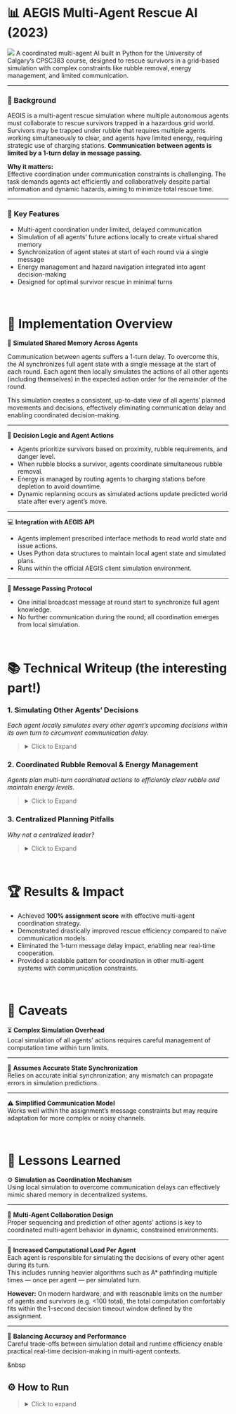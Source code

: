 # 📊 AEGIS Multi-Agent Rescue AI (2023)
![](writeup-assets/AEGIS_Simulation.gif)
A coordinated multi-agent AI built in Python for the University of Calgary’s CPSC383 course, designed to rescue survivors in a grid-based simulation with complex constraints like rubble removal, energy management, and limited communication.

---

### 🔧 Background
AEGIS is a multi-agent rescue simulation where multiple autonomous agents must collaborate to rescue survivors trapped in a hazardous grid world. Survivors may be trapped under rubble that requires multiple agents working simultaneously to clear, and agents have limited energy, requiring strategic use of charging stations. **Communication between agents is limited by a 1-turn delay in message passing.**

**Why it matters:**  
Effective coordination under communication constraints is challenging. The task demands agents act efficiently and collaboratively despite partial information and dynamic hazards, aiming to minimize total rescue time. 

---

### 🎯 Key Features  
- Multi-agent coordination under limited, delayed communication  
- Simulation of all agents’ future actions locally to create virtual shared memory  
- Synchronization of agent states at start of each round via a single message  
- Energy management and hazard navigation integrated into agent decision-making  
- Designed for optimal survivor rescue in minimal turns

&nbsp;
# 🧠 Implementation Overview
🤖 **Simulated Shared Memory Across Agents**

Communication between agents suffers a 1-turn delay. To overcome this, the AI synchronizes full agent state with a single message at the start of each round. Each agent then locally simulates the actions of all other agents (including themselves) in the expected action order for the remainder of the round.

This simulation creates a consistent, up-to-date view of all agents’ planned movements and decisions, effectively eliminating communication delay and enabling coordinated decision-making.

---

🎯 **Decision Logic and Agent Actions**
- Agents prioritize survivors based on proximity, rubble requirements, and danger level.  
- When rubble blocks a survivor, agents coordinate simultaneous rubble removal.  
- Energy is managed by routing agents to charging stations before depletion to avoid downtime.  
- Dynamic replanning occurs as simulated actions update predicted world state after every agent’s move.

---

💻 **Integration with AEGIS API**
- Agents implement prescribed interface methods to read world state and issue actions.  
- Uses Python data structures to maintain local agent state and simulated plans.  
- Runs within the official AEGIS client simulation environment.

---

📌 **Message Passing Protocol**
- One initial broadcast message at round start to synchronize full agent knowledge.  
- No further communication during the round; all coordination emerges from local simulation.

&nbsp;
# 📚 Technical Writeup (the interesting part!)

### 1. Simulating Other Agents’ Decisions

*Each agent locally simulates every other agent’s upcoming decisions within its own turn to circumvent communication delay.*  
> <details>
> <summary>Click to Expand</summary>
>
> At the start of each round, agents send a single synchronization message containing all known states.
>
> Each agent, on its turn, executes the following loop:
>
> - For each agent ID (including self), simulate the agent’s next action based on the synchronized shared state and updated predictions from prior simulations in the turn.
> - Update internal world model with the predicted outcome of that agent’s action.
> - Use these updated predictions to inform its own next action choice.
>
> This results in every agent having a virtually consistent and up-to-date understanding of all other agents’ planned moves, despite communication lag.
>
> This simulation-driven coordination enables precise timing for multi-agent rubble removal and energy sharing.
>
> ![](writeup-assets/AgentSimulationDiagram.png)
> </details>

### 2. Coordinated Rubble Removal & Energy Management

*Agents plan multi-turn coordinated actions to efficiently clear rubble and maintain energy levels.*  
> <details>
> <summary>Click to Expand</summary>
>
> - Agents identify rubble locations blocking survivors.
> - Simulation ensures the required number of agents arrive simultaneously to clear rubble, avoiding wasted turns.
> - Agents monitor energy reserves, preemptively routing to charging stations.
> - Simulation updates allow agents to replan if predicted energy usage or movement conflicts arise.
>
> This results in swift, uninterrupted rescue operations with minimal idle time.
> </details>

### 3. Centralized Planning Pitfalls
*Why not a centralized leader?*
> <details>
> <summary>Click to Expand</summary>
> One possible approach would have been to assign one agent to plan all agents’ actions, then distribute them via messages.
> However, due to the 1-turn delay in message passing, this would result in every agent acting on outdated information.
> 
> Furthermore, in the event that information sharing between agents is required (information regarding previously-buried rubble), the delay would be even greater - one turn to reach the leader, and another for the leader's updated orders to reach all other agents.
> For example, even if the leader perfectly planned actions for all agents in turn `t`, they would only receive their instructions in turn `t+1` — at which point the world state has already changed.
> 
> The simulation-based decentralized strategy avoids this problem entirely by giving every agent an identical, up-to-date plan from the start of each round.
> </details>
&nbsp;
# 🏆 Results & Impact

- Achieved **100% assignment score** with effective multi-agent coordination strategy.  
- Demonstrated drastically improved rescue efficiency compared to naïve communication models.  
- Eliminated the 1-turn message delay impact, enabling near real-time cooperation.  
- Provided a scalable pattern for coordination in other multi-agent systems with communication constraints.

&nbsp;
# 🧹 Caveats
⏳ **Complex Simulation Overhead**  
Local simulation of all agents’ actions requires careful management of computation time within turn limits.

---

🔄 **Assumes Accurate State Synchronization**  
Relies on accurate initial synchronization; any mismatch can propagate errors in simulation predictions.

---

⚠️ **Simplified Communication Model**  
Works well within the assignment’s message constraints but may require adaptation for more complex or noisy channels.

&nbsp;
# 🧠 Lessons Learned
⚙️ **Simulation as Coordination Mechanism**  
Using local simulation to overcome communication delays can effectively mimic shared memory in decentralized systems.

---

🤝 **Multi-Agent Collaboration Design**  
Proper sequencing and prediction of other agents’ actions is key to coordinated multi-agent behavior in dynamic, constrained environments.

---

🧮 **Increased Computational Load Per Agent**  
Each agent is responsible for simulating the decisions of every other agent during its turn.  
This includes running heavier algorithms such as A* pathfinding multiple times — once per agent — per simulated turn.

**However:** On modern hardware, and with reasonable limits on the number of agents and survivors (e.g. <100 total), the total computation comfortably fits within the 1-second decision timeout window defined by the assignment.

---

🧩 **Balancing Accuracy and Performance**  
Careful trade-offs between simulation detail and runtime efficiency enable practical real-time decision-making in multi-agent contexts.

&nbsp
## ⚙️ How to Run
> <details>
> <summary>Click to expand</summary>
> This repo contains **only the agent code**. To run it, you must install the [AEGIS simulator](https://cpsc-383.github.io/aegis/) locally.
> 
> 1. Follow the installation guide on the [AEGIS website](https://cpsc-383.github.io/aegis/mas/getting-started/installation/)
> 2. Place this repo’s `exampleagent.py` file in the appropriate agents directory  
> *Although the file is named exampleagent.py, it is the exact agent code as described in this writeup. It is named to reduce the steps needed to run, as the AEGIS client references exampleagent.py by default*
> 3. Run the AEGIS simulation via the official client with a test world
> </details>
